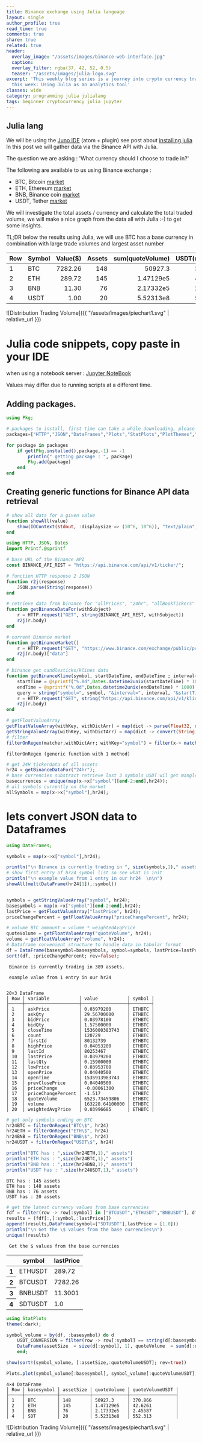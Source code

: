 ```yaml
---
title: Binance exchange using Julia language
layout: single
author_profile: true
read_time: true
comments: true
share: true
related: true
header:
  overlay_image: "/assets/images/binance-web-interface.jpg"
  caption: 
  overlay_filter: rgba(37, 42, 52, 0.5)
  teaser: "/assets/images/julia-logo.svg"
excerpt: 'This weekly blog series is a journey into crypto currency trading for beginners,
  this week: Using Julia as an analytics tool'
classes: wide
category: programming julia julialang
tags: beginner cryptocurrency julia jupyter 
---
```



## Julia lang
We will be using the [Juno IDE](http://junolab.org) (atom + plugin) see post about [installing julia](https://cryptocurrency.ramblings.news/programming%20julia%20julialang/2018/09/03/binance-exchange-installing-julia-language.html) 
In this post we will gather data via the Binance API with Julia.

The question we are asking : 'What currency should I choose to trade in?' 

The following are available to us using Binance exchange :

* BTC, Bitcoin [market](https://coinmarketcap.com/currencies/bitcoin/)
* ETH, Ethereum [market](https://coinmarketcap.com/currencies/ethereum/)
* BNB, Binance coin [market](https://coinmarketcap.com/currencies/binance-coin/)
* USDT, Tether [market](https://coinmarketcap.com/currencies/tether/)

We will investigate the total assets / currency and calculate the total traded volume, we will make a nice graph from the data all with Julia :-) to get some insights.

TL;DR below the results using Julia, we will use BTC has a base currency in combination with large trade volumes and largest asset number

| Row | Symbol     | Value($) | Assets    | sum(quoteVolume) | USDT(millions)|
|:----|:-----------|---------:|----------:|----------:|--------:|
| 1   | BTC        | 7282.26      | 148       | 50927.3     | 370.866         |
| 2   | ETH        | 289.72      | 145       | 1.47129e5   | 42.6261         |
| 3   | BNB        | 11.30      | 76        | 2.17332e5   | 2.45587         |
| 4   | USDT       | 1.00    | 20        | 5.52313e8   | 552.313         |

![Distribution Trading Volume]({{ "/assets/images/piechart1.svg" | relative_url }})


# Julia code snippets, copy paste in your IDE

when using a notebook server : [Jupyter NoteBook](https://github.com/DennisRutjes/cryptocurrency.ramblings/blob/master/julia/notebooks/binance1.ipynb)

Values may differ due to running scripts at a different time.

## Adding packages.


```julia
using Pkg;

# packages to install, first time can take a while downloading, please be patient ...
packages=["HTTP","JSON","DataFrames","Plots","StatPlots","PlotThemes","GR","PyPlot","PyCall","LaTeXStrings","Plotly","PlotlyJS"]

for package in packages
    if get(Pkg.installed(),package,-1) == -1
        println(" getting package : ", package)
        Pkg.add(package)
    end
end
```

## Creating generic functions for Binance API data retrieval


```julia
# show all data for a given value
function showAll(value)
    show(IOContext(stdout, :displaysize => (10^6, 10^6)), "text/plain", value)
end

using HTTP, JSON, Dates
import Printf.@sprintf

# base URL of the Binance API
const BINANCE_API_REST = "https://api.binance.com/api/v1/ticker/";

# function HTTP response 2 JSON
function r2j(response)
    JSON.parse(String(response))
end

# retrieve data from binance for "allPrices", "24hr", "allBookTickers"
function getBinanceDataFor(withSubject)
    r = HTTP.request("GET", string(BINANCE_API_REST, withSubject))
    r2j(r.body)
end

# current Binance market
function getBinanceMarket()
    r = HTTP.request("GET", "https://www.binance.com/exchange/public/product")
    r2j(r.body)["data"]
end

# binance get candlesticks/klines data
function getBinanceKline(symbol, startDateTime, endDateTime ; interval="1m")
    startTime = @sprintf("%.0d",Dates.datetime2unix(startDateTime) * 1000)
    endTime = @sprintf("%.0d",Dates.datetime2unix(endDateTime) * 1000)
    query = string("symbol=", symbol, "&interval=", interval, "&startTime=", startTime, "&endTime=", endTime) 
    r = HTTP.request("GET", string("https://api.binance.com/api/v1/klines?",  query))
    r2j(r.body)
end

# getFloatValueArray
getFloatValueArray(withKey, withDictArr) = map(dict -> parse(Float32, dict[withKey]) ,withDictArr)
getStringValueArray(withKey, withDictArr) = map(dict -> convert(String, dict[withKey]) ,withDictArr)
# filter 
filterOnRegex(matcher,withDictArr; withKey="symbol") = filter(x-> match(Regex(matcher), x[withKey]) != nothing, withDictArr)
```




    filterOnRegex (generic function with 1 method)




```julia
# get 24H tickerdata of all assets
hr24 = getBinanceDataFor("24hr");
# base currencies substract retrieve last 3 symbols USDT wil get mangled :-|
basecurrences = unique(map(x->x["symbol"][end-2:end],hr24));
# all symbols currently on the market
allSymbols = map(x->x["symbol"],hr24);

```

# lets convert JSON data to Dataframes 


```julia
using DataFrames;

symbols = map(x->x["symbol"],hr24);

println("\n Binance is currently trading in ", size(symbols,1)," assets.")
# show first entry of hr24 symbol list so see what is init
println("\n example value from 1 entry in our hr24  \n\n")
showAll(melt(DataFrame(hr24[1]),:symbol))


symbols = getStringValueArray("symbol", hr24);
basesymbols = map(x->x["symbol"][end-2:end],hr24);
lastPrice = getFloatValueArray("lastPrice", hr24);
priceChangePercent = getFloatValueArray("priceChangePercent", hr24);

# volume BTC ammount = volume * weightedAvgPrice
quoteVolume = getFloatValueArray("quoteVolume", hr24);
volume = getFloatValueArray("volume", hr24);
# Dataframe convenient structure to handle data in tabular format
df = DataFrame(basesymbol=basesymbols, symbol=symbols, lastPrice=lastPrice, priceChangePercent=priceChangePercent, quoteVolume=quoteVolume, volume=volume);
sort!(df, :priceChangePercent; rev=false);

```

    
     Binance is currently trading in 389 assets.
    
     example value from 1 entry in our hr24  
    
    
    20×3 DataFrame
    │ Row │ variable           │ value           │ symbol │
    ├─────┼────────────────────┼─────────────────┼────────┤
    │ 1   │ askPrice           │ 0.03979200      │ ETHBTC │
    │ 2   │ askQty             │ 29.56700000     │ ETHBTC │
    │ 3   │ bidPrice           │ 0.03978100      │ ETHBTC │
    │ 4   │ bidQty             │ 1.57500000      │ ETHBTC │
    │ 5   │ closeTime          │ 1536000383743   │ ETHBTC │
    │ 6   │ count              │ 120729          │ ETHBTC │
    │ 7   │ firstId            │ 80132739        │ ETHBTC │
    │ 8   │ highPrice          │ 0.04053200      │ ETHBTC │
    │ 9   │ lastId             │ 80253467        │ ETHBTC │
    │ 10  │ lastPrice          │ 0.03979200      │ ETHBTC │
    │ 11  │ lastQty            │ 0.15900000      │ ETHBTC │
    │ 12  │ lowPrice           │ 0.03953700      │ ETHBTC │
    │ 13  │ openPrice          │ 0.04040500      │ ETHBTC │
    │ 14  │ openTime           │ 1535913983743   │ ETHBTC │
    │ 15  │ prevClosePrice     │ 0.04040500      │ ETHBTC │
    │ 16  │ priceChange        │ -0.00061300     │ ETHBTC │
    │ 17  │ priceChangePercent │ -1.517          │ ETHBTC │
    │ 18  │ quoteVolume        │ 6523.73459806   │ ETHBTC │
    │ 19  │ volume             │ 163228.64100000 │ ETHBTC │
    │ 20  │ weightedAvgPrice   │ 0.03996685      │ ETHBTC │


```julia
# get only symbols ending on BTC
hr24BTC = filterOnRegex("BTC\$", hr24)
hr24ETH = filterOnRegex("ETH\$", hr24)
hr24BNB = filterOnRegex("BNB\$", hr24)
hr24USDT = filterOnRegex("USDT\$", hr24)

println("BTC has : ",size(hr24ETH,1)," assets")
println("ETH has : ",size(hr24BTC,1)," assets")
println("BNB has : ",size(hr24BNB,1)," assets")
println("USDT has : ",size(hr24USDT,1)," assets")

```

    BTC has : 145 assets
    ETH has : 148 assets
    BNB has : 76 assets
    USDT has : 20 assets



```julia
# get the latest currency values from base currencies
fdf = filter(row -> row[:symbol] in ["BTCUSDT","ETHUSDT","BNBUSDT"], df)
results = (fdf[:,[:symbol,:lastPrice]])
append!(results,DataFrame(symbol=["SDTUSDT"],lastPrice = [1.0]))
println("\n Get the \$ values from the base currencies\n")
unique!(results)
```

    
     Get the $ values from the base currencies
    





<table class="data-frame"><thead><tr><th></th><th>symbol</th><th>lastPrice</th></tr></thead><tbody><tr><th>1</th><td>ETHUSDT</td><td>289.72</td></tr><tr><th>2</th><td>BTCUSDT</td><td>7282.26</td></tr><tr><th>3</th><td>BNBUSDT</td><td>11.3001</td></tr><tr><th>4</th><td>SDTUSDT</td><td>1.0</td></tr></tbody></table>




```julia
using StatPlots
theme(:dark);

symbol_volume = by(df, :basesymbol) do d
    USDT_CONVERSION = filter(row -> row[:symbol] == string(d[:basesymbol][1], "USDT"), results)[:lastPrice]
    DataFrame(assetSize  = size(d[:symbol], 1), quoteVolume  = sum(d[:quoteVolume]), quoteVolumeUSDT  = sum(d[:quoteVolume])*USDT_CONVERSION/10^6)
    end;

show(sort!(symbol_volume, [:assetSize,:quoteVolumeUSDT]; rev=true))

Plots.plot(symbol_volume[:basesymbol], symbol_volume[:quoteVolumeUSDT],seriestype=:pie,title = "USDT trading distribution Binance")


```


    4×4 DataFrame
    │ Row │ basesymbol │ assetSize │ quoteVolume │ quoteVolumeUSDT │
    ├─────┼────────────┼───────────┼─────────────┼─────────────────┤
    │ 1   │ BTC        │ 148       │ 50927.3     │ 370.866         │
    │ 2   │ ETH        │ 145       │ 1.47129e5   │ 42.6261         │
    │ 3   │ BNB        │ 76        │ 2.17332e5   │ 2.45587         │
    │ 4   │ SDT        │ 20        │ 5.52313e8   │ 552.313         │



![Distribution Trading Volume]({{ "/assets/images/piechart1.svg" | relative_url }})





